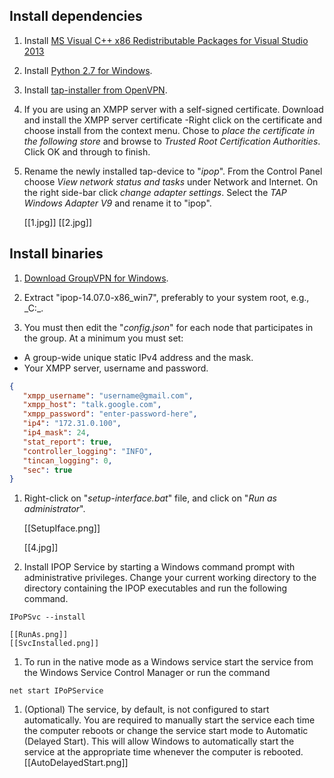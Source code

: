 ## Install dependencies

1. Install [MS Visual C++ x86 Redistributable Packages for Visual Studio 2013](http://www.microsoft.com/en-us/download/details.aspx?id=40784)

1. Install [Python 2.7 for Windows](http://www.python.org/ftp/python/2.7.5/python-2.7.5.msi).

2. Install [tap-installer from OpenVPN](http://swupdate.openvpn.org/community/releases/tap-windows-9.9.2_3.exe).

3. If you are using an XMPP server with a self-signed certificate. Download and install the XMPP server certificate -Right click on the certificate and choose install from the context menu. Chose to _place the certificate in the following store_ and browse to _Trusted Root Certification Authorities_. Click OK and through to finish.

4. Rename the newly installed tap-device to "_ipop_".
From the Control Panel choose _View network status and tasks_ under Network and Internet. On the right side-bar click _change adapter settings_. Select the _TAP Windows Adapter V9_ and rename it to "ipop".

    [[1.jpg]]
    [[2.jpg]]

## Install binaries

1. [Download GroupVPN for Windows](http://goo.gl/sY5yvo).

1. Extract "ipop-14.07.0-x86_win7", preferably to your system root, e.g., _C:\_.

1. You must then edit the  "_config.json_" for each node that participates in the group. At a minimum you must set:
 * A group-wide unique static IPv4 address and the mask.
 * Your XMPP server, username and password.

 ``` json
{
    "xmpp_username": "username@gmail.com",
    "xmpp_host": "talk.google.com",
    "xmpp_password": "enter-password-here",
    "ip4": "172.31.0.100",
    "ip4_mask": 24,
    "stat_report": true,
    "controller_logging": "INFO",
    "tincan_logging": 0,
    "sec": true
}
 ```

1. Right-click on "_setup-interface.bat_" file, and click on
    "_Run as administrator_".

    [[SetupIface.png]]

    [[4.jpg]]

1. Install IPOP Service by starting a Windows command prompt with administrative privileges. Change your current working directory to the directory containing the IPOP executables and run the following command.
 ```
IPoPSvc --install
 ```
    [[RunAs.png]]
    [[SvcInstalled.png]]


1. To run in the native mode as a Windows service start the service from the Windows Service Control Manager or run the command
 ```
net start IPoPService
 ```

1. (Optional) The service, by default, is not configured to start automatically. You are required to manually start the service each time the computer reboots or change the service start mode to Automatic (Delayed Start). This will allow Windows to automatically start the service at the appropriate time whenever the computer is rebooted.
    [[AutoDelayedStart.png]]
